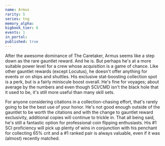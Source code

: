 ```yaml
---
name: Armus
rarity: 5
series: tng
memory_alpha:
bigbook_tier: 6
events: 1
in_portal:
published: true
---
```


After the awesome dominance of The Caretaker, Armus seems like a step down as the rare gauntlet reward. And he is. But perhaps he's at a more suitable power level for a crew whose acquisition is a game of chance. Like other gauntlet rewards (except Locutus), he doesn't offer anything for events or on ships and shuttles. His exclusive stat-boosting collection spot is a perk, but is a fairly miniscule boost overall. He's fine for voyages; about average by the numbers and even though SCI/CMD isn't the black hole that it used to be, it's still more useful than many skill sets.

For anyone considering citations in a collection-chasing effort, that's rarely going to be the best use of your honor. He's not good enough outside of the gauntlet to be worth the citations and with the change to gauntlet reward exclusivity, additional copies will continue to trickle in. That all being said, he's still a fantastic option for professional coin flipping enthusiasts. His #1 SCI proficiency will pick up plenty of wins in conjunction with his penchant for collecting 65% crit and a #1 ranked pair is always valuable, even if it was (almost) recently matched.
